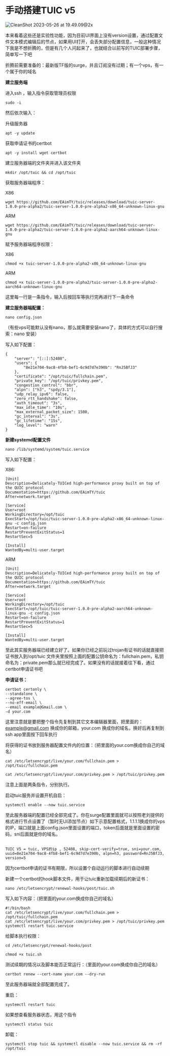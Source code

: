 # 手动搭建TUIC v5

![CleanShot 2023-05-26 at 19.49.09@2x](./%E6%89%8B%E5%8A%A8%E6%90%AD%E5%BB%BATUIC%20v5.assets/CleanShot%202023-05-26%20at%2019.49.09@2x.png)

本来看着这些还是实验性功能，因为目前UI界面上没有version设置，通过配置文件文本模式编辑后的节点，如果用UI打开，会丢失部分配置信息，一般这种情况下我是不想折腾的，但是有几个人问起来了，也就结合以前写的TUIC部署步骤，简单写一下吧

折腾前需要准备的：最新版TF版的surge，并且订阅没有过期；有一个vps，有一个属于你的域名

**建立服务端**

进入ssh ，输入指令获取管理员权限

```
sudo -i
```

然后依次输入：

升级服务器

```
apt -y update
```

获取申请证书的certbot

```
apt -y install wget certbot
```

建立服务器端的文件夹并进入该文件夹

```
mkdir /opt/tuic && cd /opt/tuic
```

获取服务器端程序：

X86

```
wget https://github.com/EAimTY/tuic/releases/download/tuic-server-1.0.0-pre-alpha2/tuic-server-1.0.0-pre-alpha2-x86_64-unknown-linux-gnu
```

ARM

```
wget https://github.com/EAimTY/tuic/releases/download/tuic-server-1.0.0-pre-alpha2/tuic-server-1.0.0-pre-alpha2-aarch64-unknown-linux-gnu
```

赋予服务器端程序权限：

X86

```
chmod +x tuic-server-1.0.0-pre-alpha2-x86_64-unknown-linux-gnu
```

ARM

```
chmod +x tuic-server-1.0.0-pre-alpha2/tuic-server-1.0.0-pre-alpha2-aarch64-unknown-linux-gnu
```

这里每一行是一条指令，输入后按回车等执行完再进行下一条命令

**建立服务器端配置：**

```
nano config.json
```

（有些vps可能默认没有nano，那么就需要安装nano了，具体的方式可以自行搜索：nano 安装）

写入如下配置：

```
{
    "server": "[::]:52408",
    "users": {
        "8e21e704-9ac8-4fb8-bef1-6c9d7d7e390b": "RnJ5BfJ3"    
    },
    "certificate": "/opt/tuic/fullchain.pem",
    "private_key": "/opt/tuic/privkey.pem",
    "congestion_control": "bbr",
    "alpn": ["h3", "spdy/3.1"],
    "udp_relay_ipv6": false,
    "zero_rtt_handshake": false,
    "auth_timeout": "3s",
    "max_idle_time": "10s",
    "max_external_packet_size": 1500,
    "gc_interval": "3s",
    "gc_lifetime": "15s",
    "log_level": "warn"
}

```

**新建systemd配置文件**

```
nano /lib/systemd/system/tuic.service
```

写入如下配置：

X86:

```
[Unit]
Description=Delicately-TUICed high-performance proxy built on top of the QUIC protocol
Documentation=https://github.com/EAimTY/tuic
After=network.target

[Service]
User=root
WorkingDirectory=/opt/tuic
ExecStart=/opt/tuic/tuic-server-1.0.0-pre-alpha2-x86_64-unknown-linux-gnu -c config.json
Restart=on-failure
RestartPreventExitStatus=1
RestartSec=5

[Install]
WantedBy=multi-user.target

```

ARM

```
[Unit]
Description=Delicately-TUICed high-performance proxy built on top of the QUIC protocol
Documentation=https://github.com/EAimTY/tuic
After=network.target

[Service]
User=root
WorkingDirectory=/opt/tuic
ExecStart=/opt/tuic/tuic-server-1.0.0-pre-alpha2-aarch64-unknown-linux-gnu -c config.json
Restart=on-failure
RestartPreventExitStatus=1
RestartSec=5

[Install]
WantedBy=multi-user.target

```

至此其实服务器端已经建立好了。如果你已经之前玩过trojan有证书的话就直接把证书放入到/opt/tuic 文件夹里按照上面的配置公钥命名为：fullchain.pem，私钥命名为：private.pem那么就已经完成了。如果没有的话就接着往下看，通过certbot申请证书吧

**申请证书：**

```
certbot certonly \
--standalone \
--agree-tos \
--no-eff-email \
--email example@Gmail.com \
-d your.com
```

这里注意就是要把整个指令先复制到其它文本编辑器里面，把里面的：example@gmail.com 换成你的邮箱，your.com 换成你的域名，换好后再复制到ssh app里面按下回车执行

将获得的证书放到服务器配置文件内的位置：（把里面的your.com换成你自己的域名）

```
cat /etc/letsencrypt/live/your.com/fullchain.pem > /opt/tuic/fullchain.pem
```

```
cat /etc/letsencrypt/live/your.com/privkey.pem > /opt/tuic/privkey.pem
```

注意上面是两条指令，分别执行。

启动tuic服务并设置开机自启：

```
systemctl enable --now tuic.service
```

至此服务器端的配置已经全部完成了。你在surge配置里面就可以按照老刘提供的格式进行节点设置了（暂时无UI添加节点）如下示意配置格式，1.1.1.1换成你的vps的IP，端口就是上面config.json里面设置的端口，token后面就是里面设置的密码，sni后面就是你的域名。

```

TUIC V5 = tuic, VPS的ip , 52408, skip-cert-verify=true, sni=your.com, uuid=8e21e704-9ac8-4fb8-bef1-6c9d7d7e390b, alpn=h3, password=RnJ5BfJ3, version=5
```

因为certbot申请的证书有期限，所以设置个自动运行的脚本进行自动续期

新建一个certbot的hook脚本文件，用于让tuic重新加载续期后的新证书：

```
nano /etc/letsencrypt/renewal-hooks/post/tuic.sh
```

写入如下内容：（把里面的your.com换成你自己的域名）

```
#!/bin/bash
cat /etc/letsencrypt/live/your.com/fullchain.pem > /opt/tuic/fullchain.pem
cat /etc/letsencrypt/live/your.com/privkey.pem > /opt/tuic/privkey.pem
systemctl restart tuic.service
```

给脚本执行权限：

```
cd /etc/letsencrypt/renewal-hooks/post
```

```
chmod +x tuic.sh
```

测试续期的情况以及脚本能否正常运行：（里面的your.com换成你自己的域名）

```
certbot renew --cert-name your.com --dry-run
```

至此服务器端就全部配置完成了。

重启：

```
systemctl restart tuic
```

如果想查看服务器状态，用这个指令

```
systemctl status tuic
```

卸载：

```
systemctl stop tuic && systemctl disable --now tuic.service && rm -rf /opt/tuic
```



